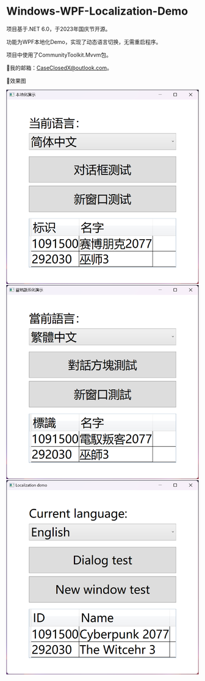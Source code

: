# Windows-WPF-Localization-Demo
 项目基于.NET 6.0，于2023年国庆节开源。

 功能为WPF本地化Demo，实现了动态语言切换，无需重启程序。

 项目中使用了CommunityToolkit.Mvvm包。
 
🌟我的邮箱：CaseClosedX@outlook.com。

🌟效果图

![image](https://github.com/Case-Closed-X/Windows-WPF-Localization-Demo/blob/00dbc6628e30a96fe0a3027f94387ece28b30b31/Images/Chinese%20Simplified.png)
![image](https://github.com/Case-Closed-X/Windows-WPF-Localization-Demo/blob/00dbc6628e30a96fe0a3027f94387ece28b30b31/Images/Chinese%20Traditional.png)
![image](https://github.com/Case-Closed-X/Windows-WPF-Localization-Demo/blob/00dbc6628e30a96fe0a3027f94387ece28b30b31/Images/English.png)

